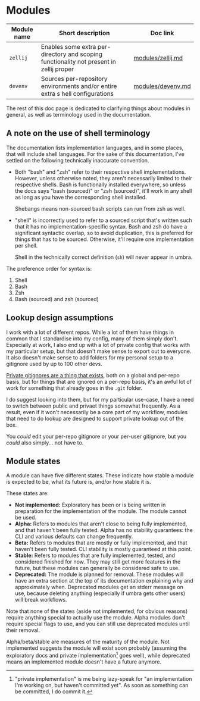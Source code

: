 # Modules

| Module name | Short description | Doc link | 
| --- | --- | --- |
| `zellij` | Enables some extra per-directory and scoping functionality not present in zellij proper | [modules/zellij.md](modules/zellij.md) |
| `devenv` | Sources per-repository environments and/or entire extra s hell configurations | [modules/devenv.md](modules/devenv.md) |

The rest of this doc page is dedicated to clarifying things about modules in general, as well as terminology used in the documentation.

## A note on the use of shell terminology

The documentation lists implementation languages, and in some places, that will include shell languages. For the sake of this documentation, I've settled on the following technically inaccurate convention.

* Both "bash" and "zsh" refer to their respective shell implementations. However, unless otherwise noted, they aren't necessarily limited to their respective shells. Bash is functionally installed everywhere, so unless the docs says "bash (sourced)" or "zsh (sourced)", it'll work in any shell as long as you have the corresponding shell installed. 

  Shebangs means non-sourced bash scripts can run from zsh as well.
* "shell" is incorrectly used to refer to a sourced script that's written such that it has no implementation-specific syntax. Bash and zsh do have a significant syntactic overlap, so to avoid duplication, this is preferred for things that has to be sourced. Otherwise, it'll require one implementation per shell.

  Shell in the technically correct definition (`sh`) will never appear in umbra.

The preference order for syntax is:

1. Shell
2. Bash
3. Zsh 
4. Bash (sourced) and zsh (sourced)

## Lookup design assumptions

I work with a lot of different repos. While a lot of them have things in common that I standardise into my config, many of them simply don't. Especially at work, I also end up with a lot of private config that works with my particular setup, but that doesn't make sense to export out to everyone. It also doesn't make sense to add folders for my personal setup to a gitignore used by up to 100 other devs.

[Private gitignores are a thing that exists](https://stackoverflow.com/q/5724455), both on a global and per-repo basis, but for things that are ignored on a per-repo basis, it's an awful lot of work for something that already goes in the `.git` folder. 

I do suggest looking into them, but for my particular use-case, I have a need to switch between public and privaet things somewhat frequently. As a result, even if it won't necessarily be a core part of my workflow, modules that need to do lookup are designed to support private lookup out of the box. 

You _could_ edit your per-repo gitignore or your per-user gitignore, but you _could_ also simply... not have to.

## Module states

A module can have five different states. These indicate how stable a module is expected to be, what its future is, and/or how stable it is. 

These states are:

* **Not implemented:** Exploratory has been or is being written in preparation for the implementation of the module. The module cannot be used.
* **Alpha:** Refers to modules that aren't close to being fully implemented, and that haven't been fully tested. Alpha has no stability guarantees: the CLI and various defaults can change frequently.
* **Beta:** Refers to modules that are mostly or fully implemented, and that haven't been fully tested. CLI stability is mostly guaranteed at this point.
* **Stable:** Refers to modules that are fully implemented, tested, and considered finished for now. They may still get more features in the future, but these modules can generally be considered safe to use.
* **Deprecated:** The module is planned for removal. These modules will have an extra section at the top of its documentation explaining why and approximately when. Deprecated modules get an stderr message on use, because deleting anything (especially if umbra gets other users) will break workflows.

Note that none of the states (aside not implemented, for obvious reasons) require anything special to actually use the module. Alpha modules don't require special flags to use, and you can still use deprecated modules until their removal. 

Alpha/beta/stable are measures of the maturity of the module. Not implemented suggests the module will exist soon probably (assuming the exploratory docs and private implementation[^1] goes well), while deprecated means an implemented module doesn't have a future anymore. 



[^1]: "private implementation" is me being lazy-speak for "an implementation I'm working on, but haven't committed yet". As soon as something can be committed, I do commit it.
